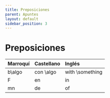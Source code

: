 ```yaml
---
title: Preposiciones
parent: Apuntes
layout: default
sidebar_position: 3
---
```


# Preposiciones

| Marroquí | Castellano | Inglés          |
|:---------|:-----------|:----------------|
| b\algo   | con \algo  | with \something |
| F        | en         | in              |
| mn       | de         | of              |

